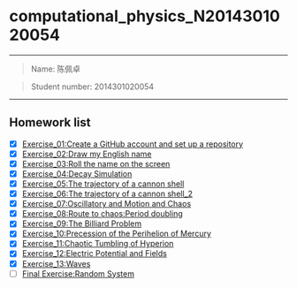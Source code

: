 # computational_physics_N2014301020054

---

> Name: 陈佩卓

> Student number: 2014301020054

---

## Homework list
- [x] [Exercise_01:Create a GitHub account and set up a repository](https://github.com/Arklight666/compuational_physics_N2014301020054)
- [x] [Exercise_02:Draw my English name](https://github.com/Arklight666/compuational_physics_N2014301020054/blob/master/Exercise_02.md)
- [x] [Exercise_03:Roll the name on the screen](https://github.com/Arklight666/compuational_physics_N2014301020054/blob/master/Exercise_03.md)
- [x] [Exercise_04:Decay Simulation](https://www.zybuluo.com/2014301020054/note/525892)
- [x] [Exercise_05:The trajectory of a cannon shell](https://www.zybuluo.com/2014301020054/note/533986)
- [x] [Exercise_06:The trajectory of a cannon shell_2](https://www.zybuluo.com/2014301020054/note/542419)
- [x] [Exercise_07:Oscillatory and Motion and Chaos](https://www.zybuluo.com/2014301020054/note/550413)
- [x] [Exercise_08:Route to chaos:Period doubling](https://www.zybuluo.com/2014301020054/note/566025)
- [x] [Exercise_09:The Billiard Problem](https://www.zybuluo.com/2014301020054/note/573750)
- [x] [Exercise_10:Precession of the Perihelion of Mercury](https://www.zybuluo.com/2014301020054/note/581851)
- [x] [Exercise_11:Chaotic Tumbling of Hyperion](https://www.zybuluo.com/2014301020054/note/590119)
- [x] [Exercise_12:Electric Potential and Fields](https://www.zybuluo.com/2014301020054/note/597926)
- [x] [Exercise_13:Waves](https://www.zybuluo.com/2014301020054/note/604982)
- [ ] [Final Exercise:Random System](https://www.zybuluo.com/2014301020054/note/625733)
